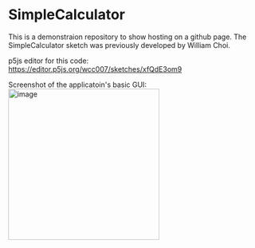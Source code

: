 # SimpleCalculator
This is a demonstraion repository to show hosting on a github page. The SimpleCalculator sketch was previously developed by William Choi.

p5js editor for this code: https://editor.p5js.org/wcc007/sketches/xfQdE3om9

Screenshot of the applicatoin's basic GUI:
<img width="303" alt="image" src="https://github.com/william100101/SimpleCalculator/assets/113634199/d79fab8b-191d-4b54-8673-9d38342225d5">
